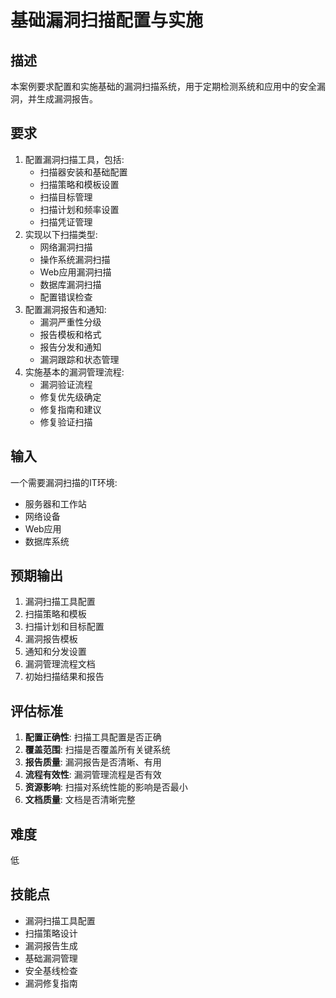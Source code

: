 # 基础漏洞扫描配置与实施

## 描述

本案例要求配置和实施基础的漏洞扫描系统，用于定期检测系统和应用中的安全漏洞，并生成漏洞报告。

## 要求

1. 配置漏洞扫描工具，包括:
   - 扫描器安装和基础配置
   - 扫描策略和模板设置
   - 扫描目标管理
   - 扫描计划和频率设置
   - 扫描凭证管理
2. 实现以下扫描类型:
   - 网络漏洞扫描
   - 操作系统漏洞扫描
   - Web应用漏洞扫描
   - 数据库漏洞扫描
   - 配置错误检查
3. 配置漏洞报告和通知:
   - 漏洞严重性分级
   - 报告模板和格式
   - 报告分发和通知
   - 漏洞跟踪和状态管理
4. 实施基本的漏洞管理流程:
   - 漏洞验证流程
   - 修复优先级确定
   - 修复指南和建议
   - 修复验证扫描

## 输入

一个需要漏洞扫描的IT环境:
- 服务器和工作站
- 网络设备
- Web应用
- 数据库系统

## 预期输出

1. 漏洞扫描工具配置
2. 扫描策略和模板
3. 扫描计划和目标配置
4. 漏洞报告模板
5. 通知和分发设置
6. 漏洞管理流程文档
7. 初始扫描结果和报告

## 评估标准

1. **配置正确性**: 扫描工具配置是否正确
2. **覆盖范围**: 扫描是否覆盖所有关键系统
3. **报告质量**: 漏洞报告是否清晰、有用
4. **流程有效性**: 漏洞管理流程是否有效
5. **资源影响**: 扫描对系统性能的影响是否最小
6. **文档质量**: 文档是否清晰完整

## 难度

低

## 技能点

- 漏洞扫描工具配置
- 扫描策略设计
- 漏洞报告生成
- 基础漏洞管理
- 安全基线检查
- 漏洞修复指南
